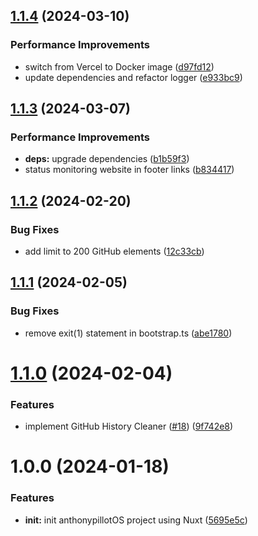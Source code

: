 ## [1.1.4](https://github.com/anthonypillot/anthonypillotOS/compare/v1.1.3...v1.1.4) (2024-03-10)


### Performance Improvements

* switch from Vercel to Docker image ([d97fd12](https://github.com/anthonypillot/anthonypillotOS/commit/d97fd1255da772f645d42fdb38d32d773d329958))
* update dependencies and refactor logger ([e933bc9](https://github.com/anthonypillot/anthonypillotOS/commit/e933bc99cd855735d31fc11dbe1a9a775080acdc))

## [1.1.3](https://github.com/anthonypillot/anthonypillotOS/compare/v1.1.2...v1.1.3) (2024-03-07)


### Performance Improvements

* **deps:** upgrade dependencies ([b1b59f3](https://github.com/anthonypillot/anthonypillotOS/commit/b1b59f3266b329055b0b72bcdb01905682054aa8))
* status monitoring website in footer links ([b834417](https://github.com/anthonypillot/anthonypillotOS/commit/b834417021c7b459ee76c987155cbdb630a140d3))

## [1.1.2](https://github.com/anthonypillot/anthonypillotOS/compare/v1.1.1...v1.1.2) (2024-02-20)


### Bug Fixes

* add limit to 200 GitHub elements ([12c33cb](https://github.com/anthonypillot/anthonypillotOS/commit/12c33cb983a5779376395bff82dbbd8468e46908))

## [1.1.1](https://github.com/anthonypillot/anthonypillotOS/compare/v1.1.0...v1.1.1) (2024-02-05)


### Bug Fixes

* remove exit(1) statement in bootstrap.ts ([abe1780](https://github.com/anthonypillot/anthonypillotOS/commit/abe17809ff1f8a77e7bc509f06b85013464ce5b9))

# [1.1.0](https://github.com/anthonypillot/anthonypillotOS/compare/v1.0.0...v1.1.0) (2024-02-04)


### Features

* implement GitHub History Cleaner ([#18](https://github.com/anthonypillot/anthonypillotOS/issues/18)) ([9f742e8](https://github.com/anthonypillot/anthonypillotOS/commit/9f742e8ef3ddbe5fddd93c580ab2c1e68450147e))

# 1.0.0 (2024-01-18)


### Features

* **init:** init anthonypillotOS project using Nuxt ([5695e5c](https://github.com/anthonypillot/anthonypillotOS/commit/5695e5c6aa006879f0cec352eff2597a7546b381))
